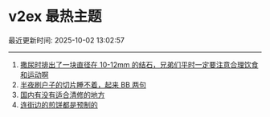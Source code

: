 # v2ex 最热主题

最近更新时间: 2025-10-02 13:02:57

--- 
1. [撒尿时排出了一块直径在 10-12mm 的结石，兄弟们平时一定要注意合理饮食和运动啊](https://www.v2ex.com/t/1163103) 
2. [半夜刷户子的切片睡不着，起来 BB 两句](https://www.v2ex.com/t/1163102) 
3. [国内有没有适合清修的地方](https://www.v2ex.com/t/1163111) 
4. [连街边的煎饼都是预制的](https://www.v2ex.com/t/1163112) 

